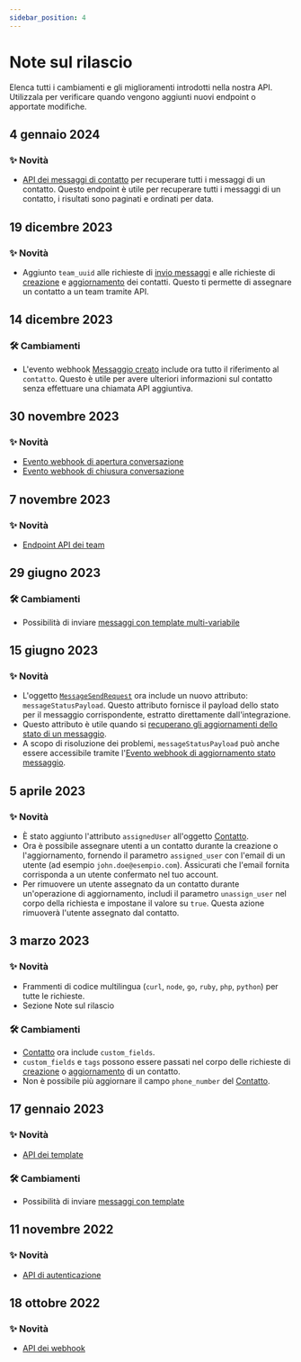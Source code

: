 ```yaml
---
sidebar_position: 4
---
```


# Note sul rilascio

Elenca tutti i cambiamenti e gli miglioramenti introdotti nella nostra API. Utilizzala per verificare quando vengono aggiunti nuovi endpoint o apportate modifiche.

## 4 gennaio 2024

### ✨ Novità

- [API dei messaggi di contatto](/api/reference/contacts_api/get_contact_messages) per recuperare tutti i messaggi di un contatto. Questo endpoint è utile per recuperare tutti i messaggi di un contatto, i risultati sono paginati e ordinati per data.

## 19 dicembre 2023

### ✨ Novità

- Aggiunto `team_uuid` alle richieste di [invio messaggi](/api/reference/messages_api/post_send_messages) e alle richieste di [creazione](/api/reference/contacts_api/post_contacts) e [aggiornamento](/api/reference/contacts_api/patch_contacts) dei contatti. Questo ti permette di assegnare un contatto a un team tramite API.

## 14 dicembre 2023

### 🛠️ Cambiamenti

- L'evento webhook [Messaggio creato](/api/reference/webhooks/message_events/message_created) include ora tutto il riferimento al `contatto`. Questo è utile per avere ulteriori informazioni sul contatto senza effettuare una chiamata API aggiuntiva.

## 30 novembre 2023

### ✨ Novità

- [Evento webhook di apertura conversazione](/api/reference/webhooks/conversation_events/conversation_opened)
- [Evento webhook di chiusura conversazione](/api/reference/webhooks/conversation_events/conversation_closed)

## 7 novembre 2023

### ✨ Novità

- [Endpoint API dei team](/api/reference/teams_api/introduction)

## 29 giugno 2023

### 🛠️ Cambiamenti

- Possibilità di inviare [messaggi con template multi-variabile](/api/reference/messages_api/post_send_messages#send-multi-variables-template-messages)

## 15 giugno 2023

### ✨ Novità

- L'oggetto [`MessageSendRequest`](/api/reference/object_types/message_send_request) ora include un nuovo attributo: `messageStatusPayload`. Questo attributo fornisce il payload dello stato per il messaggio corrispondente, estratto direttamente dall'integrazione.
- Questo attributo è utile quando si [recuperano gli aggiornamenti dello stato di un messaggio](/api/reference/messages_api/get_message_status).
- A scopo di risoluzione dei problemi, `messageStatusPayload` può anche essere accessibile tramite l'[Evento webhook di aggiornamento stato messaggio](/api/reference/webhooks/message_events/message_status_updated).

## 5 aprile 2023

### ✨ Novità

- È stato aggiunto l'attributo `assignedUser` all'oggetto [Contatto](/api/reference/object_types/contact).
- Ora è possibile assegnare utenti a un contatto durante la creazione o l'aggiornamento, fornendo il parametro `assigned_user` con l'email di un utente (ad esempio `john.doe@esempio.com`). Assicurati che l'email fornita corrisponda a un utente confermato nel tuo account.
- Per rimuovere un utente assegnato da un contatto durante un'operazione di aggiornamento, includi il parametro `unassign_user` nel corpo della richiesta e impostane il valore su `true`. Questa azione rimuoverà l'utente assegnato dal contatto.

## 3 marzo 2023

### ✨ Novità

- Frammenti di codice multilingua (`curl`, `node`, `go`, `ruby`, `php`, `python`) per tutte le richieste.
- Sezione Note sul rilascio

### 🛠️ Cambiamenti

- [Contatto](/api/reference/object_types/contact) ora include `custom_fields`.
- `custom_fields` e `tags` possono essere passati nel corpo delle richieste di [creazione](/api/reference/contacts_api/post_contacts) o [aggiornamento](/api/reference/contacts_api/patch_contacts) di un contatto.
- Non è possibile più aggiornare il campo `phone_number` del [Contatto](/api/reference/object_types/contact).

## 17 gennaio 2023

### ✨ Novità

- [API dei template](/api/reference/template_messages_api/introduction)

### 🛠️ Cambiamenti

- Possibilità di inviare [messaggi con template](/api/reference/messages_api/post_send_messages#send-template-messages)

## 11 novembre 2022

### ✨ Novità

- [API di autenticazione](/api/reference/auth_api/introduction)

## 18 ottobre 2022

### ✨ Novità

- [API dei webhook](/api/reference/webhooks_api/introduction)